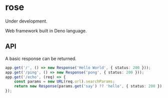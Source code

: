 # rose

Under development.

Web framework built in Deno language.

## API

A basic response can be returned.

```typescript
app.get('/', () => new Response('Hello World', { status: 200 }));
app.get('/ping', () => new Response('pong', { status: 200 }));
app.get('/echo', (req) => {
    const params = new URL(req.url).searchParams;
    return new Response(params.get('say') ?? 'hello', { status: 200 });
});
```
